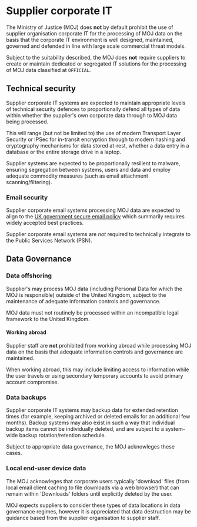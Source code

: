 # Supplier corporate IT

The Ministry of Justice \(MOJ\) does **not** by default prohibit the use of supplier organisation corporate IT for the processing of MOJ data on the basis that the corporate IT environment is well designed, maintained, governed and defended in line with large scale commercial threat models.

Subject to the suitability described, the MOJ does **not** require suppliers to create or maintain dedicated or segregated IT solutions for the processing of MOJ data classified at `OFFICIAL`.

## Technical security

Supplier corporate IT systems are expected to maintain appropriate levels of technical security defences to proportionally defend all types of data within whether the supplier's own corporate data through to MOJ data being processed.

This will range \(but not be limited to\) the use of modern Transport Layer Security or IPSec for in-transit encryption through to modern hashing and cryptography mechanisms for data stored at-rest, whether a data entry in a database or the entire storage drive in a laptop.

Supplier systems are expected to be proportionally resilient to malware, ensuring segregation between systems, users and data and employ adequate commodity measures \(such as email attachment scanning/filtering\).

### Email security

Supplier corporate email systems processing MOJ data are expected to align to the [UK government secure email policy](https://www.gov.uk/guidance/securing-government-email) which summarily requires widely accepted best practices.

Supplier corporate email systems are *not* required to technically integrate to the Public Services Network \(PSN\).

## Data Governance

### Data offshoring

Supplier's may process MOJ data \(including Personal Data for which the MOJ is responsible\) outside of the United Kingdom, subject to the maintenance of adequate information controls and governance.

MOJ data must not routinely be processed within an incompatible legal framework to the United Kingdom.

#### Working abroad

Supplier staff are **not** prohibited from working abroad while processing MOJ data on the basis that adequate information controls and governance are maintained.

When working abroad, this may include limiting access to information while the user travels or using secondary temporary accounts to avoid primary account compromise.

### Data backups

Supplier corporate IT systems may backup data for extended retention times \(for example, keeping archived or deleted emails for an additional few months\). Backup systems may also exist in such a way that individual backup items cannot be individually deleted, and are subject to a system-wide backup rotation/retention schedule.

Subject to appropriate data governance, the MOJ acknowleges these cases.

### Local end-user device data

The MOJ acknowleges that corporate users typically 'download' files \(from local email client caching to file downloads via a web browser\) that can remain within 'Downloads' folders until explicitly deleted by the user.

MOJ expects suppliers to consider these types of data locations in data governance regimes, however it is appreciated that data destruction may be guidance based from the supplier organisation to supplier staff.

